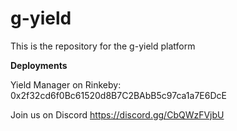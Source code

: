 # g-yield
This is the repository for the g-yield platform

**Deployments**

Yield Manager on Rinkeby: 0x2f32cd6f0Bc61520d8B7C2BAbB5c97ca1a7E6DcE 

Join us on Discord 
https://discord.gg/CbQWzFVjbU
